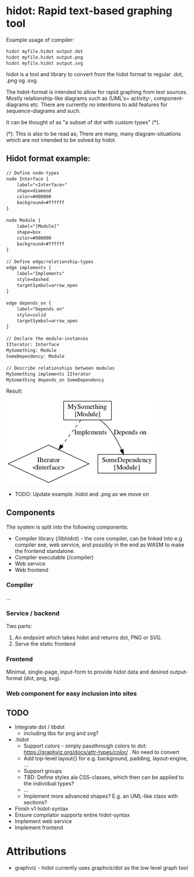hidot: Rapid text-based graphing tool
============================

Example usage of compiler:

    hidot myfile.hidot output.dot
    hidot myfile.hidot output.png
    hidot myfile.hidot output.svg

hidot is a tool and library to convert from the hidot format to regular .dot, .png og .svg.

The hidot-format is intended to allow for rapid graphing from text sources. Mostly relationship-like diagrams such as (UML's= activity-, component-diagrams etc. There are currently no intentions to add features for sequence-diagrams and such.

It can be thought of as "a subset of dot with custom types" (*).

(*): This is also to be read as; There are many, many diagram-situations which are not intended to be solved by hidot.


Hidot format example:
---------------

    // Define node-types
    node Interface {
        label="<Interface>"
        shape=diamond
        color=#000000
        background=#ffffff
    }

    node Module {
        label="[Module]"
        shape=box
        color=#000000
        background=#ffffff
    }

    // Define edge/relationship-types
    edge implements {
        label="Implements"
        style=dashed
        targetSymbol=arrow_open
    }

    edge depends_on {
        label="Depends on"
        style=solid
        targetSymbol=arrow_open
    }

    // Declare the module-instances
    IIterator: Interface
    MySomething: Module
    SomeDependency: Module

    // Describe relationships between modules
    MySomething implements IIterator
    MySomething depends_on SomeDependency


Result:

![Result of hidot to png compilation](examples/readme_example.hidot.png)

* TODO: Update example .hidot and .png as we move on

Components
-----------

The system is split into the following components:
* Compiler library (/libhidot) - the core compiler, can be linked into e.g compiler exe, web service, and possibly in the end as WASM to make the frontend standalone.
* Compiler executable (/compiler)
* Web service
* Web frontend

### Compiler

...

### Service / backend

Two parts:
1. An endpoint which takes hidot and returns dot, PNG or SVG.
1. Serve the static frontend

### Frontend

Minimal, single-page, input-form to provide hidot data and desired output-format (dot, png, svg).


### Web component for easy inclusion into sites



TODO
---------
* Integrate dot / libdot
  * including libs for png and svg?
* .hidot
  * Support colors - simply passthrough colors to dot: https://graphviz.org/docs/attr-types/color/ . No need to convert
  * Add top-level layout{} for e.g. background, padding, layout-engine, ...
  * Support groups
  * TBD: Define styles ala CSS-classes, which then can be applied to the individual types?
  * ...
  * Implement more advanced shapes? E.g. an UML-like class with sections?
* Finish v1 hidot-syntax
* Ensure compilator supports entire hidot-syntax
* Implement web service
* Implement frontend


Attributions
============
* graphviz - hidot currently uses graphviz/dot as the low level graph tool